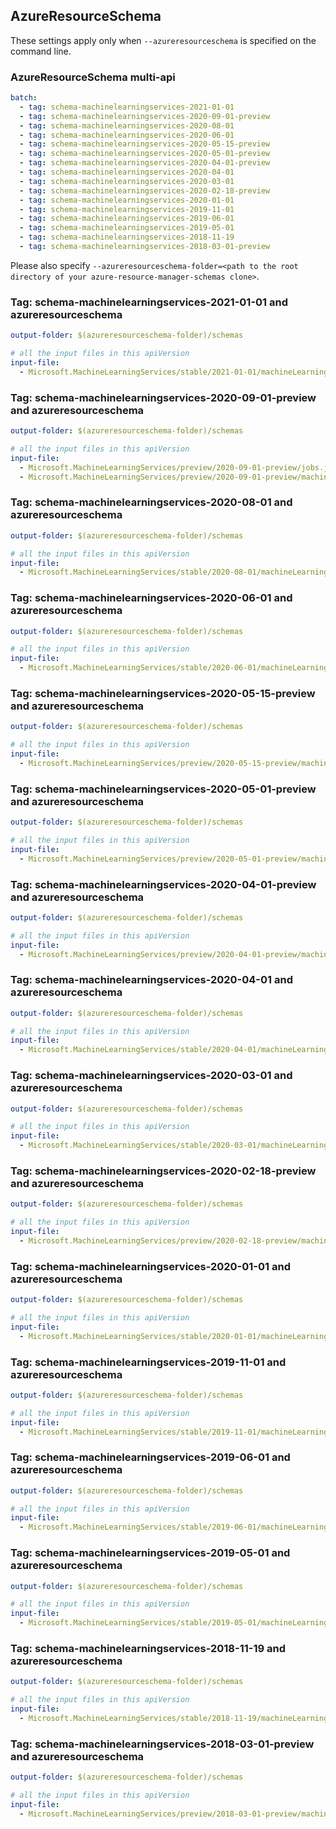 ## AzureResourceSchema

These settings apply only when `--azureresourceschema` is specified on the command line.

### AzureResourceSchema multi-api

``` yaml $(azureresourceschema) && $(multiapi)
batch:
  - tag: schema-machinelearningservices-2021-01-01
  - tag: schema-machinelearningservices-2020-09-01-preview
  - tag: schema-machinelearningservices-2020-08-01
  - tag: schema-machinelearningservices-2020-06-01
  - tag: schema-machinelearningservices-2020-05-15-preview
  - tag: schema-machinelearningservices-2020-05-01-preview
  - tag: schema-machinelearningservices-2020-04-01-preview
  - tag: schema-machinelearningservices-2020-04-01
  - tag: schema-machinelearningservices-2020-03-01
  - tag: schema-machinelearningservices-2020-02-18-preview
  - tag: schema-machinelearningservices-2020-01-01
  - tag: schema-machinelearningservices-2019-11-01
  - tag: schema-machinelearningservices-2019-06-01
  - tag: schema-machinelearningservices-2019-05-01
  - tag: schema-machinelearningservices-2018-11-19
  - tag: schema-machinelearningservices-2018-03-01-preview

```

Please also specify `--azureresourceschema-folder=<path to the root directory of your azure-resource-manager-schemas clone>`.

### Tag: schema-machinelearningservices-2021-01-01 and azureresourceschema

``` yaml $(tag) == 'schema-machinelearningservices-2021-01-01' && $(azureresourceschema)
output-folder: $(azureresourceschema-folder)/schemas

# all the input files in this apiVersion
input-file:
  - Microsoft.MachineLearningServices/stable/2021-01-01/machineLearningServices.json

```

### Tag: schema-machinelearningservices-2020-09-01-preview and azureresourceschema

``` yaml $(tag) == 'schema-machinelearningservices-2020-09-01-preview' && $(azureresourceschema)
output-folder: $(azureresourceschema-folder)/schemas

# all the input files in this apiVersion
input-file:
  - Microsoft.MachineLearningServices/preview/2020-09-01-preview/jobs.json
  - Microsoft.MachineLearningServices/preview/2020-09-01-preview/machineLearningServices.json

```

### Tag: schema-machinelearningservices-2020-08-01 and azureresourceschema

``` yaml $(tag) == 'schema-machinelearningservices-2020-08-01' && $(azureresourceschema)
output-folder: $(azureresourceschema-folder)/schemas

# all the input files in this apiVersion
input-file:
  - Microsoft.MachineLearningServices/stable/2020-08-01/machineLearningServices.json

```

### Tag: schema-machinelearningservices-2020-06-01 and azureresourceschema

``` yaml $(tag) == 'schema-machinelearningservices-2020-06-01' && $(azureresourceschema)
output-folder: $(azureresourceschema-folder)/schemas

# all the input files in this apiVersion
input-file:
  - Microsoft.MachineLearningServices/stable/2020-06-01/machineLearningServices.json

```

### Tag: schema-machinelearningservices-2020-05-15-preview and azureresourceschema

``` yaml $(tag) == 'schema-machinelearningservices-2020-05-15-preview' && $(azureresourceschema)
output-folder: $(azureresourceschema-folder)/schemas

# all the input files in this apiVersion
input-file:
  - Microsoft.MachineLearningServices/preview/2020-05-15-preview/machineLearningServices.json

```

### Tag: schema-machinelearningservices-2020-05-01-preview and azureresourceschema

``` yaml $(tag) == 'schema-machinelearningservices-2020-05-01-preview' && $(azureresourceschema)
output-folder: $(azureresourceschema-folder)/schemas

# all the input files in this apiVersion
input-file:
  - Microsoft.MachineLearningServices/preview/2020-05-01-preview/machineLearningServices.json

```

### Tag: schema-machinelearningservices-2020-04-01-preview and azureresourceschema

``` yaml $(tag) == 'schema-machinelearningservices-2020-04-01-preview' && $(azureresourceschema)
output-folder: $(azureresourceschema-folder)/schemas

# all the input files in this apiVersion
input-file:
  - Microsoft.MachineLearningServices/preview/2020-04-01-preview/machineLearningServices.json

```

### Tag: schema-machinelearningservices-2020-04-01 and azureresourceschema

``` yaml $(tag) == 'schema-machinelearningservices-2020-04-01' && $(azureresourceschema)
output-folder: $(azureresourceschema-folder)/schemas

# all the input files in this apiVersion
input-file:
  - Microsoft.MachineLearningServices/stable/2020-04-01/machineLearningServices.json

```

### Tag: schema-machinelearningservices-2020-03-01 and azureresourceschema

``` yaml $(tag) == 'schema-machinelearningservices-2020-03-01' && $(azureresourceschema)
output-folder: $(azureresourceschema-folder)/schemas

# all the input files in this apiVersion
input-file:
  - Microsoft.MachineLearningServices/stable/2020-03-01/machineLearningServices.json

```

### Tag: schema-machinelearningservices-2020-02-18-preview and azureresourceschema

``` yaml $(tag) == 'schema-machinelearningservices-2020-02-18-preview' && $(azureresourceschema)
output-folder: $(azureresourceschema-folder)/schemas

# all the input files in this apiVersion
input-file:
  - Microsoft.MachineLearningServices/preview/2020-02-18-preview/machineLearningServices.json

```

### Tag: schema-machinelearningservices-2020-01-01 and azureresourceschema

``` yaml $(tag) == 'schema-machinelearningservices-2020-01-01' && $(azureresourceschema)
output-folder: $(azureresourceschema-folder)/schemas

# all the input files in this apiVersion
input-file:
  - Microsoft.MachineLearningServices/stable/2020-01-01/machineLearningServices.json

```

### Tag: schema-machinelearningservices-2019-11-01 and azureresourceschema

``` yaml $(tag) == 'schema-machinelearningservices-2019-11-01' && $(azureresourceschema)
output-folder: $(azureresourceschema-folder)/schemas

# all the input files in this apiVersion
input-file:
  - Microsoft.MachineLearningServices/stable/2019-11-01/machineLearningServices.json

```

### Tag: schema-machinelearningservices-2019-06-01 and azureresourceschema

``` yaml $(tag) == 'schema-machinelearningservices-2019-06-01' && $(azureresourceschema)
output-folder: $(azureresourceschema-folder)/schemas

# all the input files in this apiVersion
input-file:
  - Microsoft.MachineLearningServices/stable/2019-06-01/machineLearningServices.json

```

### Tag: schema-machinelearningservices-2019-05-01 and azureresourceschema

``` yaml $(tag) == 'schema-machinelearningservices-2019-05-01' && $(azureresourceschema)
output-folder: $(azureresourceschema-folder)/schemas

# all the input files in this apiVersion
input-file:
  - Microsoft.MachineLearningServices/stable/2019-05-01/machineLearningServices.json

```

### Tag: schema-machinelearningservices-2018-11-19 and azureresourceschema

``` yaml $(tag) == 'schema-machinelearningservices-2018-11-19' && $(azureresourceschema)
output-folder: $(azureresourceschema-folder)/schemas

# all the input files in this apiVersion
input-file:
  - Microsoft.MachineLearningServices/stable/2018-11-19/machineLearningServices.json

```

### Tag: schema-machinelearningservices-2018-03-01-preview and azureresourceschema

``` yaml $(tag) == 'schema-machinelearningservices-2018-03-01-preview' && $(azureresourceschema)
output-folder: $(azureresourceschema-folder)/schemas

# all the input files in this apiVersion
input-file:
  - Microsoft.MachineLearningServices/preview/2018-03-01-preview/machineLearningServices.json

```
